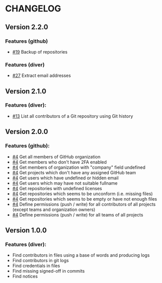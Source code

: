 # CHANGELOG

## Version 2.2.0

### Features (github)

- [#19](https://github.com/Orange-OpenSource/floss-toolbox/issues/19) Backup of repositories

### Features (diver)

- [#27](https://github.com/Orange-OpenSource/floss-toolbox/issues/27) Extract email addresses

## Version 2.1.0

### Features (diver):

- [#13](https://github.com/Orange-OpenSource/floss-toolbox/issues/13) List all contributors of a Git repository using Git history

## Version 2.0.0

### Features (github):

- [#4](https://github.com/Orange-OpenSource/floss-toolbox/issues/4) Get all members of GitHub organization
- [#4](https://github.com/Orange-OpenSource/floss-toolbox/issues/4) Get members who don't have 2FA enabled
- [#4](https://github.com/Orange-OpenSource/floss-toolbox/issues/4) Get members of organization with "company" field undefined
- [#4](https://github.com/Orange-OpenSource/floss-toolbox/issues/4) Get projects which don't have any assigned GitHub team
- [#4](https://github.com/Orange-OpenSource/floss-toolbox/issues/4) Get users which have undefined or hidden email
- [#4](https://github.com/Orange-OpenSource/floss-toolbox/issues/4) Get users which may have not suitable fullname
- [#4](https://github.com/Orange-OpenSource/floss-toolbox/issues/4) Get repositories with undefined licenses
- [#4](https://github.com/Orange-OpenSource/floss-toolbox/issues/4) Get repositories which seems to be unconform (i.e. missing files)
- [#4](https://github.com/Orange-OpenSource/floss-toolbox/issues/4) Get repositories which seems to be empty or have not enough files
- [#4](https://github.com/Orange-OpenSource/floss-toolbox/issues/4) Define permissions (push / write) for all contributors of all projects (except teams and organization owners)
- [#4](https://github.com/Orange-OpenSource/floss-toolbox/issues/4) Define permissions (push / write) for all teams of all projects

## Version 1.0.0

### Features (diver):

- Find contributors in files using a base of words and producing logs
- Find contributors in git logs
- Find credentials in files
- Find missing signed-off in commits
- Find notices
